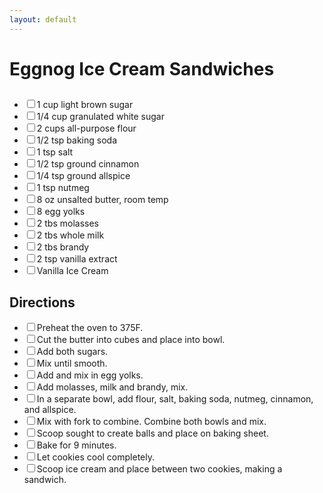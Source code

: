 ```yaml
---
layout: default
---
```


# Eggnog Ice Cream Sandwiches

<div class="ingredients">
    <h2></h2><ul class="ingredient-list">
        <li><label><input type="checkbox">1 cup light brown sugar</label></li>
        <li><label><input type="checkbox">1/4 cup granulated white sugar</label></li>
        <li><label><input type="checkbox">2 cups all-purpose flour</label></li>
        <li><label><input type="checkbox">1/2 tsp baking soda</label></li>
        <li><label><input type="checkbox">1 tsp salt</label></li>
        <li><label><input type="checkbox">1/2 tsp ground cinnamon</label></li>
        <li><label><input type="checkbox">1/4 tsp ground allspice</label></li>
        <li><label><input type="checkbox">1 tsp nutmeg</label></li>
        <li><label><input type="checkbox">8 oz unsalted butter, room temp</label></li>
        <li><label><input type="checkbox">8 egg yolks</label></li>
        <li><label><input type="checkbox">2 tbs molasses</label></li>
        <li><label><input type="checkbox">2 tbs whole milk</label></li>
        <li><label><input type="checkbox">2 tbs brandy</label></li>
        <li><label><input type="checkbox">2 tsp vanilla extract</label></li>
        <li><label><input type="checkbox">Vanilla Ice Cream</label></li>
    </ul>
</div>

<div class="directions">
<h2>Directions</h2>
    <ul class="direction-list">
        <li><label><input type="checkbox">Preheat the oven to 375F.</label></li>
        <li><label><input type="checkbox">Cut the butter into cubes and place into bowl.</label></li>
        <li><label><input type="checkbox">Add both sugars.</label></li>
        <li><label><input type="checkbox">Mix until smooth.</label></li>
        <li><label><input type="checkbox">Add and mix in egg yolks.</label></li>
        <li><label><input type="checkbox">Add molasses, milk and brandy, mix.</label></li>
        <li><label><input type="checkbox">In a separate bowl, add flour, salt, baking soda, nutmeg, cinnamon, and allspice.</label></li>
        <li><label><input type="checkbox">Mix with fork to combine. Combine both bowls and mix.</label></li>
        <li><label><input type="checkbox">Scoop sought to create balls and place on baking sheet.</label></li>
        <li><label><input type="checkbox">Bake for 9 minutes.</label></li>
        <li><label><input type="checkbox">Let cookies cool completely.</label></li>
        <li><label><input type="checkbox">Scoop ice cream and place between two cookies, making a sandwich.</label></li>
    </ul>
</div>
